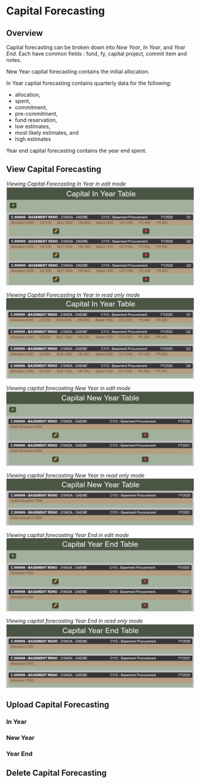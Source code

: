 # Capital Forecasting

## Overview

Capital forecasting can be broken down into *New Year*, *In Year*, and *Year End*. Each have common fields : fund, fy, capital project, commit item and notes.

New Year capital forecasting contains the initial allocation.

In Year capital forecasting contains quarterly data for the following:

- allocation,
- spent,
- commitment,
- pre-commitment,
- fund reservation,
- low estimates,
- most likely estimates, and
- high estimates

Year end capital forecasting contains the year end spent.

## View Capital Forecasting

*Viewing Capital Forecasting In Year in edit mode*
![](images/capital-project-forecasting-in-year.png)

*Viewing Capital Forecasting In Year in read only mode*
![](images/capital-project-forecasting-in-year-read-only.png)

*Viewing capital forecasting New Year in edit mode*
![](images/capital-project-forecasting-new-year.png)

*Viewing capital forecasting New Year in read only mode*
![](images/capital-project-forecasting-new-year-read-only.png)

*Viewing capital forecasting Year End in edit mode*
![](images/capital-project-forecasting-year-end.png)

*Viewing capital forecasting Year End in read only mode*
![](images/capital-project-forecasting-year-end-read-only.png)

## Upload Capital Forecasting

###  In Year


### New Year


### Year End
## Delete Capital Forecasting
